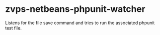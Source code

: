 zvps-netbeans-phpunit-watcher
=============================

Listens for the file save command and tries to run the associated phpunit test file.
